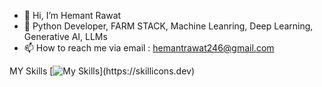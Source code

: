 - 👋 Hi, I’m Hemant Rawat
- 👀 Python Developer, FARM STACK,  Machine Leanring, Deep Learning, Generative AI, LLMs
- 📫 How to reach me via email : hemantrawat246@gmail.com

MY Skills
[![My Skills](https://skillicons.dev/icons?i=python,docker,kubernetes,github,gitlab,aws,gcp,azure,aiscript,anaconda,bitbucket,debian,discord,fastapi,flask,kafka,)](https://skillicons.dev)

<!---
rawathemant246/rawathemant246 is a ✨ special ✨ repository because its `README.md` (this file) appears on your GitHub profile.
You can click the Preview link to take a look at your changes.
--->
